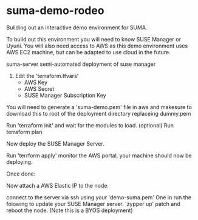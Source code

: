 # suma-demo-rodeo
Building out an interactive demo environment for SUMA.

To build out this environment you will need to know SUSE Manager or Uyuni.
You will also need access to AWS as this demo environment uses AWS EC2 machine, but can be adapted to use cloud in the future.

 suma-server
	 semi-automated deployment of suse manager

1. Edit the 'terraform.tfvars'
	- AWS Key
	- AWS Secret 
	- SUSE Manager Subscription Key

You will need to generate a 'suma-demo.pem' file in aws and makesure to download this to root of the deployment directory replaceing dummy.pem

Run 'terraform init' and wait for the modules to load. 
(optional) Run terraform plan 

Now deploy the SUSE Manager Server. 

Run 'terrform apply' monitor the AWS portal, your machine should now be deploying. 

Once done: 

Now attach a AWS Elastic IP to the node. 

connect to the server via ssh using your 'demo-suma.pem' One in run the folowing to update your SUSE Manager server. 
'zypper up' patch and reboot the node.  (Note this is a BYOS deployment)